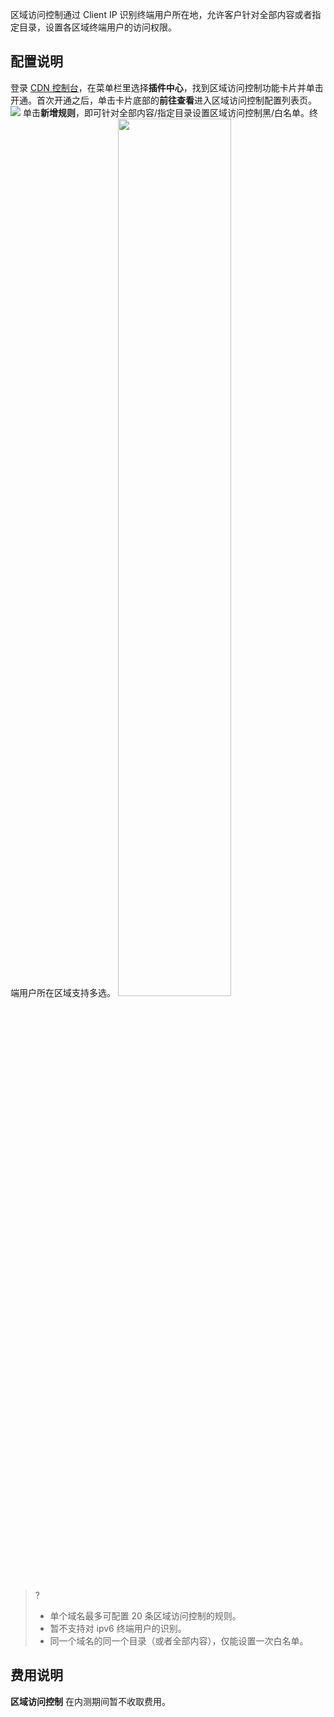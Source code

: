 

区域访问控制通过 Client IP 识别终端用户所在地，允许客户针对全部内容或者指定目录，设置各区域终端用户的访问权限。

## 配置说明

登录 [CDN 控制台](https://console.cloud.tencent.com/cdn)，在菜单栏里选择**插件中心**，找到区域访问控制功能卡片并单击开通。首次开通之后，单击卡片底部的**前往查看**进入区域访问控制配置列表页。
![](https://qcloudimg.tencent-cloud.cn/raw/97340867e5c4def9dacc1dcc7e1ac815.png)
单击**新增规则**，即可针对全部内容/指定目录设置区域访问控制黑/白名单。终端用户所在区域支持多选。
<img src="https://qcloudimg.tencent-cloud.cn/raw/b201029ecf239481551c2e6f14d6f08c.png" width="60%">

>?
>- 单个域名最多可配置 20 条区域访问控制的规则。
>- 暂不支持对 ipv6 终端用户的识别。
>- 同一个域名的同一个目录（或者全部内容），仅能设置一次白名单。




## 费用说明

**区域访问控制** 在内测期间暂不收取费用。

